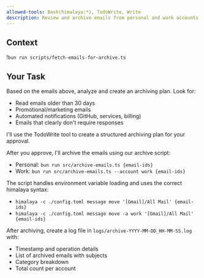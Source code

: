 ```yaml
---
allowed-tools: Bash(himalaya:*), TodoWrite, Write
description: Review and archive emails from personal and work accounts
---
```


## Context

!`bun run scripts/fetch-emails-for-archive.ts`

## Your Task

Based on the emails above, analyze and create an archiving plan. Look for:
- Read emails older than 30 days
- Promotional/marketing emails
- Automated notifications (GitHub, services, billing)
- Emails that clearly don't require responses

I'll use the TodoWrite tool to create a structured archiving plan for your approval.

After you approve, I'll archive the emails using our archive script:
- Personal: `bun run src/archive-emails.ts {email-ids}`
- Work: `bun run src/archive-emails.ts --account work {email-ids}`

The script handles environment variable loading and uses the correct himalaya syntax:
- `himalaya -c ./config.toml message move '[Gmail]/All Mail' {email-ids}`
- `himalaya -c ./config.toml message move -a work '[Gmail]/All Mail' {email-ids}`

After archiving, create a log file in `logs/archive-YYYY-MM-DD_HH-MM-SS.log` with:
- Timestamp and operation details
- List of archived emails with subjects
- Category breakdown
- Total count per account